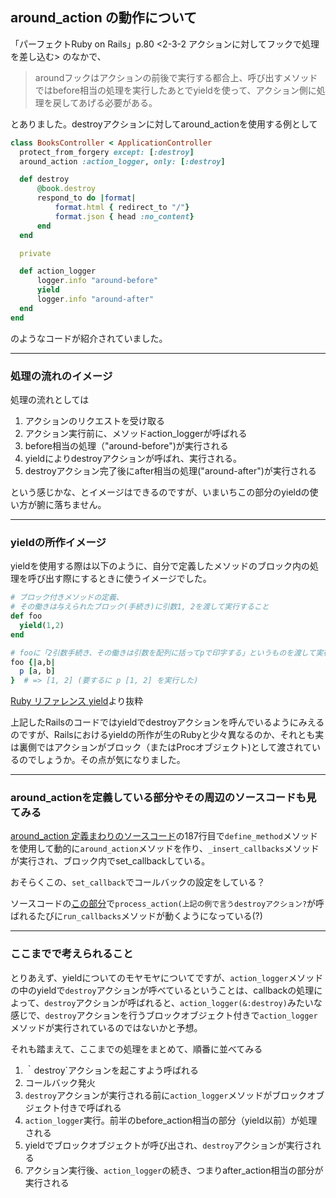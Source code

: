 ## around_action の動作について

「パーフェクトRuby on Rails」p.80 <2-3-2 アクションに対してフックで処理を差し込む> のなかで、

> aroundフックはアクションの前後で実行する都合上、呼び出すメソッドではbefore相当の処理を実行したあとでyieldを使って、アクション側に処理を戻してあげる必要がある。

とありました。destroyアクションに対してaround_actionを使用する例として

``` ruby
class BooksController < ApplicationController
  protect_from_forgery except: [:destroy]
  around_action :action_logger, only: [:destroy]

  def destroy
      @book.destroy
      respond_to do |format|
          format.html { redirect_to "/"}
          format.json { head :no_content}
      end
  end

  private

  def action_logger
      logger.info "around-before"
      yield
      logger.info "around-after"
  end
end
```
のようなコードが紹介されていました。

--- 

### 処理の流れのイメージ　

処理の流れとしては

1. <destroy>アクションのリクエストを受け取る
1. アクション実行前に、メソッドaction_loggerが呼ばれる
1. before相当の処理（"around-before")が実行される
1. yieldによりdestroyアクションが呼ばれ、実行される。
1. destroyアクション完了後にafter相当の処理("around-after")が実行される
  
という感じかな、とイメージはできるのですが、いまいちこの部分のyieldの使い方が腑に落ちません。
  
--- 
  
### yieldの所作イメージ 


yieldを使用する際は以下のように、自分で定義したメソッドのブロック内の処理を呼び出す際にするときに使うイメージでした。

``` ruby
# ブロック付きメソッドの定義、
# その働きは与えられたブロック(手続き)に引数1, 2を渡して実行すること
def foo
  yield(1,2)
end

# fooに「2引数手続き、その働きは引数を配列に括ってpで印字する」というものを渡して実行させる
foo {|a,b|
  p [a, b]
}  # => [1, 2] (要するに p [1, 2] を実行した)
```
[Ruby リファレンス yield](https://docs.ruby-lang.org/ja/latest/doc/spec=2fcall.html#yield)より抜粋
  
上記したRailsのコードではyieldでdestroyアクションを呼んでいるようにみえるのですが、Railsにおけるyieldの所作が生のRubyと少々異なるのか、それとも実は裏側ではアクションがブロック（またはProcオブジェクト)として渡されているのでしょうか。その点が気になりました。
  
  
  --- 

### around_actionを定義している部分やその周辺のソースコードも見てみる
  
[around_action 定義まわりのソースコード](https://github.com/rails/rails/blob/5-2-stable/actionpack/lib/abstract_controller/callbacks.rb#L186)の187行目で`define_method`メソッドを使用して動的に`around_action`メソッドを作り、`_insert_callbacks`メソッドが実行され、ブロック内でset_callbackしている。
  
  おそらくこの、`set_callback`でコールバックの設定をしている？
  
  ソースコードの[この部分](https://github.com/rails/rails/blob/5-2-stable/actionpack/lib/abstract_controller/callbacks.rb#L40)で`process_action(上記の例で言うdestroyアクション?`が呼ばれるたびに`run_callbacks`メソッドが動くようになっている(?)
  
  ---
  
### ここまでで考えられること

とりあえず、yieldについてのモヤモヤについてですが、`action_logger`メソッドの中のyieldで`destroy`アクションが呼べているということは、callbackの処理によって、`destroy`アクションが呼ばれると、`action_logger(&:destroy)`みたいな感じで、`destroy`アクションを行うブロックオブジェクト付きで`action_logger`メソッドが実行されているのではないかと予想。
  
それも踏まえて、ここまでの処理をまとめて、順番に並べてみる

1. ｀destroy`アクションを起こすよう呼ばれる
1. コールバック発火
1. `destroy`アクションが実行される前に`action_logger`メソッドがブロックオブジェクト付きで呼ばれる
1. `action_logger`実行。前半のbefore_action相当の部分（yield以前）が処理される
1. yieldでブロックオブジェクトが呼び出され、`destroy`アクションが実行される
1. アクション実行後、`action_logger`の続き、つまりafter_action相当の部分が実行される


